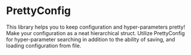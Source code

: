 # PrettyConfig
This library helps you to keep configuration and hyper-parameters pretty! Make your configuration as a neat hierarchical struct. Utilize PrettyConfig for hyper-parameter searching in addition to the ability of saving, and loading configuration from file.
